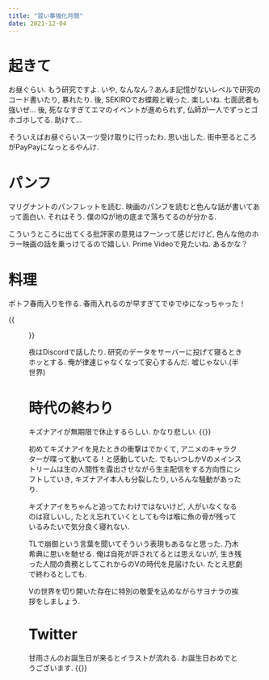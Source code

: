 ```yaml
---
title: "習い事強化月間"
date: 2021-12-04
---
```


# 起きて
お昼ぐらい. もう研究ですよ. いや, なんなん？あんま記憶がないレベルで研究のコード書いたり, 暴れたり. 後, SEKIROでお蝶殿と戦った. 楽しいね. 七面武者も強いぜ... 後, 死ななすぎてエマのイベントが進められず, 仏師が一人でずっとゴホゴホしてる. 助けて...

そういえばお昼ぐらいスーツ受け取りに行ったわ. 思い出した. 街中至るところがPayPayになっとるやんけ.

# パンフ
マリグナントのパンフレットを読む. 映画のパンフを読むと色んな話が書いてあって面白い. それはそう. 僕のIQが地の底まで落ちてるのが分かる. 

こういうところに出てくる批評家の意見はフーンって感じだけど, 色んな他のホラー映画の話を乗っけてるので嬉しい. Prime Videoで見たいね. あるかな？
# 料理
ポトフ春雨入りを作る. 春雨入れるのが早すぎてでゆでゆになっちゃった！

{{<figure src="/media/2021-12-04-dinner.jpeg" alt="dinner">}}

夜はDiscordで話したり. 研究のデータをサーバーに投げて寝るときホッとする. 俺が律速じゃなくなって安心するんだ. 嘘じゃない.(半世界)

# 時代の終わり
キズナアイが無期限で休止するらしい. かなり悲しい.
{{<tweet user="dango_bot" id="1467112542464282630">}}

初めてキズナアイを見たときの衝撃はでかくて, アニメのキャラクターが喋って動いてる！と感動していた.
でもいつしかVのメインストリームは生の人間性を露出させながら生主配信をする方向性にシフトしていき, キズナアイ本人も分裂したり, いろんな騒動があったり. 

キズナアイをちゃんと追ってたわけではないけど, 人がいなくなるのは寂しいし, たとえ忘れていくとしても今は喉に魚の骨が残っているみたいで気分良く寝れない.

TLで崩御という言葉を聞いてそういう表現もあるなと思った. 乃木希典に思いを馳せる. 俺は自死が許されてるとは思えないが, 生き残った人間の責務としてこれからのVの時代を見届けたい. たとえ悲劇で終わるとしても.

Vの世界を切り開いた存在に特別の敬愛を込めながらサヨナラの挨拶をしましょう.
# Twitter
甘雨さんのお誕生日が来るとイラストが流れる. お誕生日おめでとうございます.
{{<tweet user="dango_bot" id="1467002540588175360">}}